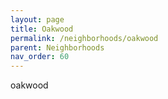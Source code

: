 ```yaml
---
layout: page
title: Oakwood
permalink: /neighborhoods/oakwood
parent: Neighborhoods
nav_order: 60
---
```


oakwood